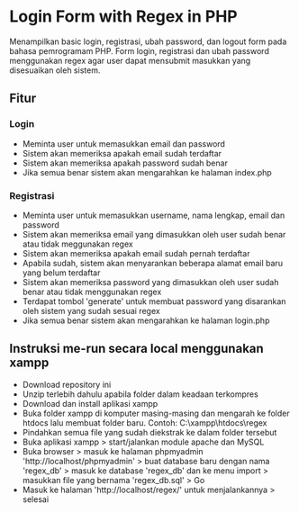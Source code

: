 # Login Form with Regex in PHP
Menampilkan basic login, registrasi, ubah password, dan logout form pada bahasa pemrogramam PHP. Form login, registrasi dan ubah password menggunakan regex agar user dapat mensubmit masukkan yang disesuaikan oleh sistem.
## Fitur
### Login
- Meminta user untuk memasukkan email dan password
- Sistem akan memeriksa apakah email sudah terdaftar
- Sistem akan memeriksa apakah password sudah benar
- Jika semua benar sistem akan mengarahkan ke halaman index.php
### Registrasi
- Meminta user untuk memasukkan  username, nama lengkap, email dan password
- Sistem akan memeriksa email yang dimasukkan oleh user sudah benar atau tidak meggunakan regex
- Sistem akan memeriksa apakah email sudah pernah terdaftar
- Apabila sudah, sistem akan menyarankan beberapa alamat email baru yang belum terdaftar
- Sistem akan memeriksa password yang dimasukkan oleh user sudah benar atau tidak menggunakan regex
- Terdapat tombol 'generate' untuk membuat password yang disarankan oleh sistem yang sudah sesuai regex
- Jika semua benar sistem akan mengarahkan ke halaman login.php
## Instruksi me-run secara local menggunakan xampp
- Download repository ini
- Unzip terlebih dahulu apabila folder dalam keadaan terkompres
- Download dan install aplikasi xampp
- Buka folder xampp di komputer masing-masing dan mengarah ke folder htdocs lalu membuat folder baru. Contoh: C:\xampp\htdocs\regex
- Pindahkan semua file yang sudah diekstrak ke dalam folder tersebut
- Buka aplikasi xampp > start/jalankan module apache dan MySQL 
- Buka browser > masuk ke halaman phpmyadmin 'http://localhost/phpmyadmin' > buat database baru dengan nama 'regex_db' > masuk ke database 'regex_db' dan ke menu import > masukkan file yang bernama 'regex_db.sql' > Go
- Masuk ke halaman 'http://localhost/regex/' untuk menjalankannya > selesai
